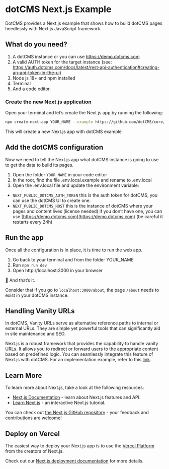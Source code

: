 # dotCMS Next.js Example

DotCMS provides a Next.js example that shows how to build dotCMS pages heedlessly with Next.js JavaScript framework.

## What do you need?
1. A dotCMS instance or you can use https://demo.dotcms.com
2. A valid AUTH token for the target instance (see: https://auth.dotcms.com/docs/latest/rest-api-authentication#creating-an-api-token-in-the-ui)
3. Node js 18+ and npm installed
4. Terminal
5. And a code editor.

### Create the new Next.js application
Open your terminal and let’s create the Next.js app by running the following:

```bash
npx create-next-app YOUR_NAME --example https://github.com/dotCMS/core/tree/master/examples/nextjs
```

This will create a new Next.js app with dotCMS example

## Add the dotCMS configuration
Now we need to tell the Next.js app what dotCMS instance is going to use to get the data to build its pages.

1. Open the folder `YOUR_NAME` in your code editor
2. In the root, find the file .env.local.example and rename to .env.local
3. Open the .env.local file and update the environment variable:
  - `NEXT_PUBLIC_DOTCMS_AUTH_TOKEN` this is the auth token for dotCMS, you can use the dotCMS UI to create one.
  - `NEXT_PUBLIC_DOTCMS_HOST` this is the instance of dotCMS where your pages and content lives (license needed) if you don’t have one, you can use [https://demo.dotcms.com](https://demo.dotcms.com) (be careful it restarts every 24h)

## Run the app
Once all the configuration is in place, it is time to run the web app. 

1. Go back to your terminal and from the folder YOUR_NAME
3. Run `npm run dev`
3. Open http://localhost:3000 in your browser

🎉 And that’s it. 

Consider that if you go to `localhost:3000/about`, the page `/about` needs to exist in your dotCMS instance.

## Handling Vanity URLs

In dotCMS, Vanity URLs serve as alternative reference paths to internal or external URLs. They are simple yet powerful tools that can significantly aid in site maintenance and SEO.

Next.js is a robust framework that provides the capability to handle vanity URLs. It allows you to redirect or forward users to the appropriate content based on predefined logic. You can seamlessly integrate this feature of Next.js with dotCMS. For an implementation example, refer to this [link](https://github.com/dotCMS/core/blob/master/examples/nextjs/src/app/utils/index.js).

## Learn More

To learn more about Next.js, take a look at the following resources:

-   [Next.js Documentation](https://nextjs.org/docs) - learn about Next.js features and API.
-   [Learn Next.js](https://nextjs.org/learn) - an interactive Next.js tutorial.

You can check out [the Next.js GitHub repository](https://github.com/vercel/next.js/) - your feedback and contributions are welcome!

## Deploy on Vercel

The easiest way to deploy your Next.js app is to use the [Vercel Platform](https://vercel.com/new?utm_medium=default-template&filter=next.js&utm_source=create-next-app&utm_campaign=create-next-app-readme) from the creators of Next.js.

Check out our [Next.js deployment documentation](https://nextjs.org/docs/deployment) for more details.
